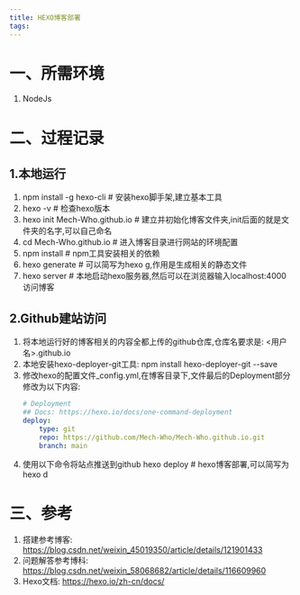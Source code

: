 ```yaml
---
title: HEXO博客部署
tags:
---
```

# 一、所需环境

1. NodeJs

# 二、过程记录

## 1.本地运行

1. npm install -g hexo-cli # 安装hexo脚手架,建立基本工具
2. hexo -v # 检查hexo版本
3. hexo init Mech-Who.github.io # 建立并初始化博客文件夹,init后面的就是文件夹的名字,可以自己命名
4. cd Mech-Who.github.io # 进入博客目录进行网站的环境配置
5. npm install # npm工具安装相关的依赖
6. hexo generate # 可以简写为hexo g,作用是生成相关的静态文件
7. hexo server # 本地启动hexo服务器,然后可以在浏览器输入localhost:4000访问博客

## 2.Github建站访问

1. 将本地运行好的博客相关的内容全都上传的github仓库,仓库名要求是:
	<用户名>.github.io
2. 本地安装hexo-deployer-git工具:
	npm install hexo-deployer-git --save
3. 修改hexo的配置文件_config.yml,在博客目录下,文件最后的Deployment部分修改为以下内容:
	```yaml
	# Deployment
	## Docs: https://hexo.io/docs/one-command-deployment
	deploy:
  		type: git
  		repo: https://github.com/Mech-Who/Mech-Who.github.io.git
  		branch: main
	```
4. 使用以下命令将站点推送到github
	hexo deploy # hexo博客部署,可以简写为hexo d

# 三、参考
1. 搭建参考博客: https://blog.csdn.net/weixin_45019350/article/details/121901433
2. 问题解答参考博科: https://blog.csdn.net/weixin_58068682/article/details/116609960
3. Hexo文档: https://hexo.io/zh-cn/docs/